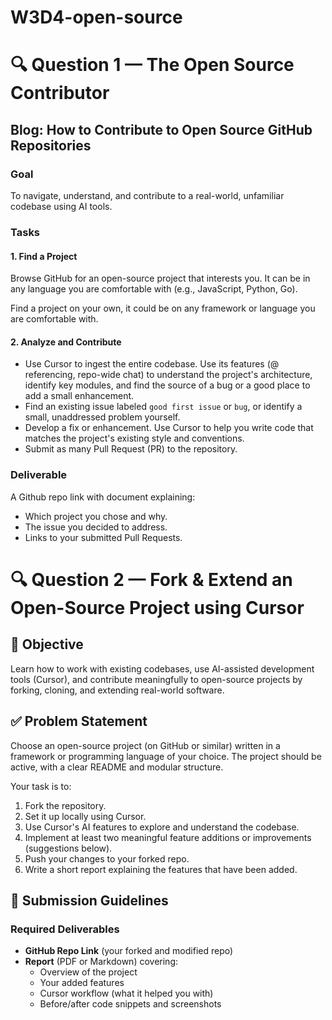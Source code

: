 # W3D4-open-source

# 🔍 Question 1 — The Open Source Contributor

## Blog: How to Contribute to Open Source GitHub Repositories

### Goal
To navigate, understand, and contribute to a real-world, unfamiliar codebase using AI tools.

### Tasks

#### 1. Find a Project
Browse GitHub for an open-source project that interests you. It can be in any language you are comfortable with (e.g., JavaScript, Python, Go).

Find a project on your own, it could be on any framework or language you are comfortable with.

#### 2. Analyze and Contribute
- Use Cursor to ingest the entire codebase. Use its features (@ referencing, repo-wide chat) to understand the project's architecture, identify key modules, and find the source of a bug or a good place to add a small enhancement.
- Find an existing issue labeled `good first issue` or `bug`, or identify a small, unaddressed problem yourself.
- Develop a fix or enhancement. Use Cursor to help you write code that matches the project's existing style and conventions.
- Submit as many Pull Request (PR) to the repository.

### Deliverable

A Github repo link with document explaining:
- Which project you chose and why.
- The issue you decided to address.
- Links to your submitted Pull Requests.

# 🔍 Question 2 — Fork & Extend an Open-Source Project using Cursor

## 🧠 Objective
Learn how to work with existing codebases, use AI-assisted development tools (Cursor), and contribute meaningfully to open-source projects by forking, cloning, and extending real-world software.

## ✅ Problem Statement
Choose an open-source project (on GitHub or similar) written in a framework or programming language of your choice. The project should be active, with a clear README and modular structure.

Your task is to:

1. Fork the repository.
2. Set it up locally using Cursor.
3. Use Cursor's AI features to explore and understand the codebase.
4. Implement at least two meaningful feature additions or improvements (suggestions below).
5. Push your changes to your forked repo.
6. Write a short report explaining the features that have been added.

## 📁 Submission Guidelines

### Required Deliverables
- **GitHub Repo Link** (your forked and modified repo)
- **Report** (PDF or Markdown) covering:
  - Overview of the project
  - Your added features
  - Cursor workflow (what it helped you with)
  - Before/after code snippets and screenshots